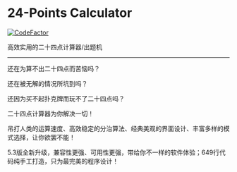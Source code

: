 # 24-Points Calculator

[![CodeFactor](https://www.codefactor.io/repository/github/sxyz2019/24-points_calculator/badge/master)](https://www.codefactor.io/repository/github/sxyz2019/24-points_calculator/overview/master)

高效实用的二十四点计算器/出题机



----------------------------
还在为算不出二十四点而苦恼吗？

还在被无解的情况所坑到吗？

还因为买不起扑克牌而玩不了二十四点吗？

二十四点计算器为你解决一切！

吊打人类的运算速度、高效稳定的分治算法、经典美观的界面设计、丰富多样的模式选择，让你欲罢不能！

5.3版全新升级，兼容性更强、可用性更强，带给你不一样的软件体验；649行代码纯手工打造，只为最完美的程序设计！
